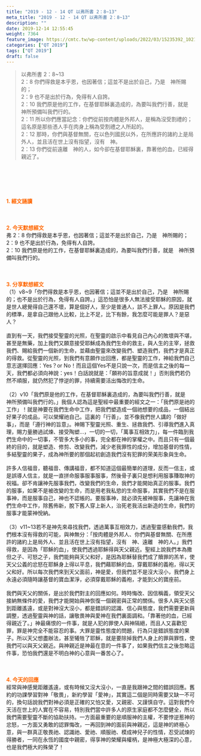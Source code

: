 ```yaml
---
title: "2019 - 12 - 14 QT 以弗所書 2：8~13"
meta_title: "2019 - 12 - 14 QT 以弗所書 2：8~13"
description: ""
date: 2019-12-14 12:55:45
weight: 7364
feature_image: https://cmtc.tw/wp-content/uploads/2022/03/15235392_10211799862337740_180693556567566654_o-1.webp
categories: ["QT 2019"]
tags: ["QT 2019"]
draft: false
---
```


<blockquote>以弗所書 2：8~13<br />
2：8 你們得救是本乎恩，也因著信；這並不是出於自己，乃是　神所賜的；<br />
2：9 也不是出於行為，免得有人自誇。<br />
2：10 我們原是他的工作，在基督耶穌裏造成的，為要叫我們行善，就是　神所預備叫我們行的。<br />
2：11 所以你們應當記念：你們從前按肉體是外邦人，是稱為沒受割禮的；這名原是那些憑人手在肉身上稱為受割禮之人所起的。<br />
2：12 那時，你們與基督無關，在以色列國民以外，在所應許的諸約上是局外人，並且活在世上沒有指望，沒有　神。<br />
2：13 你們從前遠離　神的人，如今卻在基督耶穌裏，靠著他的血，已經得親近了。</blockquote><br />
&nbsp;<br />
<br />
&nbsp;<br />
<br />
<span style="color: #ff6600;"><strong>1. </strong><strong>經文誦讀</strong></span><br />
<br />
<span style="color: #ff6600;"><strong> </strong></span><br />
<br />
<span style="color: #ff6600;"><strong>2. 今天默想</strong><strong>經文<br />
</strong></span>弗 2：8 你們得救是本乎恩，也因著信；這並不是出於自己，乃是　神所賜的；<br />
2：9 也不是出於行為，免得有人自誇。<br />
2：10 我們原是他的工作，在基督耶穌裏造成的，為要叫我們行善，就是　神所預備叫我們行的。<br />
<br />
&nbsp;<br />
<br />
<span style="color: #ff6600;"><strong>3. 分享默想經文<br />
</strong></span>（1）v8~9「你們得救是本乎恩，也因著信；這並不是出於自己，乃是　神所賜的；也不是出於行為，免得有人自誇。」這恐怕是很多人無法接受耶穌的原因，就是世人總覺得自己還不壞，算是個好人，至少是普通人，談不上罪人。原因是我們的標準，是拿自己跟他人比較，比上不足，比下有餘，我怎麼可能是罪人？是惡人？<br />
<br />
直到有一天，我們接受聖靈的光照，在聖靈的啟示中看見自己內心的敗壞與不堪，甚至是無藥，加上我們又願意接受耶穌成為我們生命的救主，與人生的主宰，拯救我們、賜給我們一個新的生命，並藉由聖靈來改變我們、塑造我們，我們才是真正的得救。從聖靈的光照，到我們有意願作出回應，都是聖靈的工作，神給我們自己意志選擇回應：Yes？or No！而且這個Yes不是只說一次，而是信主之後的每一天，我們都必須向神說：yes！白話說就是：「願祢的旨意成就！」否則我們若仍然不順服，就仍然犯了悖逆的罪，持續需要活出悔改的生命。<br />
<br />
（2）v10「我們原是他的工作，在基督耶穌裏造成的，為要叫我們行善，就是　神所預備叫我們行的。」我個人認為這是聖經中最重要的經文之一：「我們原是祂的工作」！就是神要在我們生命中工作，把我們塑造成一個祂想要的成品，一個結出好果子的成品，可以榮耀祂自己。這裏的「行善」，並不像我們世人講的「做好事」，而是「遵行神的旨意」。神賜下聖靈光照、重生、拯救我們、引導我們進入真理，賜力量勝過試煉、接受陶塑…，一切的一切，「萬事互相效力」，每一件臨到我們生命中的一切事，不管多大多小的事，完全都在神的掌權之中。而且只有一個最終的目的，就是塑造、修剪、改變我們，減少老我罪性的成分，增加基督的性情，多結聖靈的果子，成為神所要的那個起初創造我們沒有犯罪的荣美形象與生命。<br />
<br />
許多人信福音，聽福音、傳講福音，都不知道這個最簡單的道理，反而一信主，或是誤導人信主，就是一直拼命服事服事服事，然後骨子裏只是想利用服事賺取神的祝福。卻不肯讓神先服事我們，改變我們的生命，我們才能開始真正的服事。我們的服事，如果不是被改變的生命，而是用老我私慾的生命服事，其實我們不是在服事神，而是服事自己，神也不認帳的。要服事神，就必須先被神服事，先讓神在我們生命中工作，除舊佈新，脫下舊人穿上新人，治死老我活出新造的生命，我們的服事才能蒙神悅納。<br />
<br />
（3）v11~13若不是神先來尋找我們，透過萬事互相效力，透過聖靈感動我們，我們根本沒有得救的可能，與神無分：「按肉體是外邦人、你們與基督無關、在所應許的諸約上是局外人、並且活在世上沒有指望，沒有　神、遠離　神的人。」我們得救，是因為「耶穌的血」，使我們透過耶穌得與天父親近。聖經上說我們本為撒但之子、可怒之子，我們能夠與天父和好，是因為耶穌替我們成了贖罪的羔羊，使天父公義的忿怒在耶穌身上得以平息，我們藉耶穌的血，穿戴耶穌的義袍，得以天父和好。所以每次我們來到天父面前，神是愛，但我們並不是沒大沒小，我們身上永遠必須隨時讓基督的寶血潔淨，必須穿戴耶穌的義袍，才能到父的寶座前。<br />
<br />
我們與天父的關係，是出於我們對主的回應如何。時時悔改、因信稱義，領受天父接納無條件的愛，我們才能開始與神恢復一個親密與正常的關係。很多人與天父感到距離遙遠，或是對神沒大沒小，都是錯誤的認識、信心與態度，我們需要更新與調整，透過聖靈與神的話，讓敬畏神與愛神在我們裏面調和。「靠著他的血，已經得親近了。」神最痛恨的一件事，就是人犯的罪使人與神隔絕，而且人又喜歡犯罪，罪是神完全不能容忍的事。大罪是靈性態度的問題，行為只是錯誤態度的果子。所以天父想盡辦法，甚至犧牲了耶穌，就是要除掉我們人身上的罪與罪性，使我們可以與天父親近。與神親近是神最在意的一件事了，如果我們信主之後忽略這件事，恐怕我們還是不明白神的心意與一番苦心了。<br />
<br />
&nbsp;<br />
<br />
<span style="color: #ff6600;"><strong>4. 今天的回應<br />
</strong></span>經常與神感覺距離遙遠，或有時候又沒大沒小，一直是我跟神之間的錯誤回應。舊約的功課學習對神「敬畏」，新約學習「愛神」，其實這二個是同時需要又缺一不可的，換句話說我們對神必須是正確的又怕又愛，又親密、又謹慎自守。這對我們今天活在世上的人實在不容易，特別我們當中許多人的原生家庭都不怎麼健全，所以我們需要聖靈不斷的協助扶持。一方面最重要的是順服神的主權，不要悖逆惹神的忿怒，一方面又勇敢的認罪悔改，一再回到神的面前與神親近，這是神的終極心意，與一群真正敬畏祂、認識祂、愛祂、順服祂、模成神兒子的性情，忍受試煉的得勝者，一同在永恆的國度中親密，得享神的榮耀與權柄，是神極大極深的心意，也是我們極大的殊榮了！<br />
<br />
&nbsp;
        